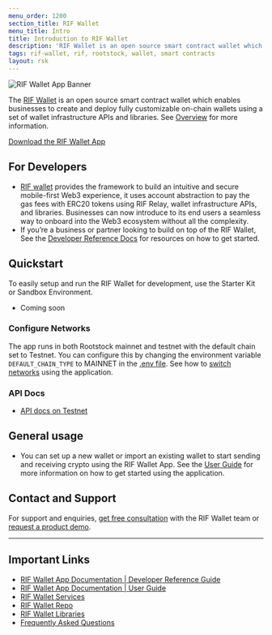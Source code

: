 ```yaml
---
menu_order: 1200
section_title: RIF Wallet
menu_title: Intro
title: Introduction to RIF Wallet
description: 'RIF Wallet is an open source smart contract wallet which enables businesses to create and deploy fully customizable on-chain wallets'
tags: rif-wallet, rif, rootstock, wallet, smart contracts
layout: rsk
---
```


![RIF Wallet App Banner](/assets/img/rif-wallet/rif-wallet-docs-banner.png)

The [RIF Wallet](https://rif.technology/rif-wallet/) is an open source smart contract wallet which enables businesses to create and deploy fully customizable on-chain wallets using a set of wallet infrastructure APIs and libraries. See [Overview](./overview/) for more information.

<a href="https://rif.technology/rif-wallet/" target="_blank" class="green-button">Download the RIF Wallet App</a>

## For Developers
   - [RIF wallet](https://github.com/rsksmart/rif-wallet) provides the framework to build an intuitive and secure mobile-first Web3 experience, it uses account abstraction to pay the gas fees with ERC20 tokens using RIF Relay, wallet infrastructure APIs, and libraries. Businesses can now introduce to its end users a seamless way to onboard into the Web3 ecosystem without all the complexity. 
   - If you’re a business or partner looking to build on top of the RIF Wallet, See the [Developer Reference Docs](/rif/wallet/dev-reference/) for resources on how to get started.

## Quickstart

To easily setup and run the RIF Wallet for development, use the Starter Kit or Sandbox Environment.

* Coming soon

### Configure Networks

The app runs in both Rootstock mainnet and testnet with the default chain set to Testnet. You can configure this by changing the environment variable `DEFAULT_CHAIN_TYPE` to MAINNET in the [.env file](https://github.com/rsksmart/rif-wallet/blob/develop/.env). See how to [switch networks](/rif/wallet/user-guide/switch-networks/) using the application.

### API Docs

* [API docs on Testnet](https://rif-wallet-services.testnet.rifcomputing.net/api-docs/)
    
## General usage
- You can set up a new wallet or import an existing wallet to start sending and receiving crypto using the RIF Wallet App. See the [User Guide](/rif/wallet/user-guide/) for more information on how to get started using the application.

## Contact and Support
For support and enquiries, [get free consultation](https://rif.technology/rif-wallet/)  with the RIF Wallet team or [request a product demo](https://share.hsforms.com/1DkKk-EuxRq6BCv-HxmmOmg1noi4).

----

## Important Links

* [RIF Wallet App Documentation | Developer Reference Guide](/rif/wallet/dev-reference/)
* [RIF Wallet App Documentation | User Guide](/rif/wallet/user-guide/)
* [RIF Wallet Services](https://github.com/rsksmart/rif-wallet-services)
* [RIF Wallet Repo](https://github.com/rsksmart/rif-wallet)
* [RIF Wallet Libraries](https://github.com/rsksmart/rif-wallet-libs)
* [Frequently Asked Questions](/rif/wallet/faqs/)